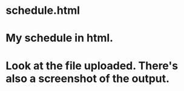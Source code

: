 # schedule.html
# My schedule in html.
# Look at the file uploaded. There's also a screenshot of the output.
